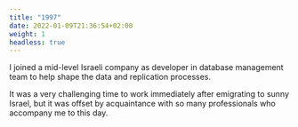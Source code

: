 ```yaml
---
title: "1997"
date: 2022-01-09T21:36:54+02:00
weight: 1
headless: true
---
```


I joined a mid-level Israeli company as developer in database management team to help shape the data and replication processes.

It was a very challenging time to work immediately after emigrating to sunny Israel, but it was offset by acquaintance with so many professionals who accompany me to this day.


